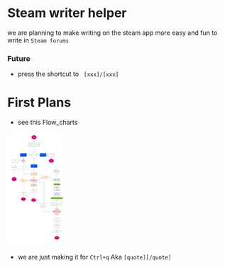 # Steam writer helper

we are planning to make writing on the steam app more easy and fun to write in `Steam forums`

### Future

- press the shortcut to ` [xxx]/[xxx]`



# First Plans 

- see this Flow_charts

<img src="./assets/AHK steam writer helper3.jpg" style="zoom:25%;" />



- we are just making it for `Ctrl+q` Aka `[quote][/quote] `


